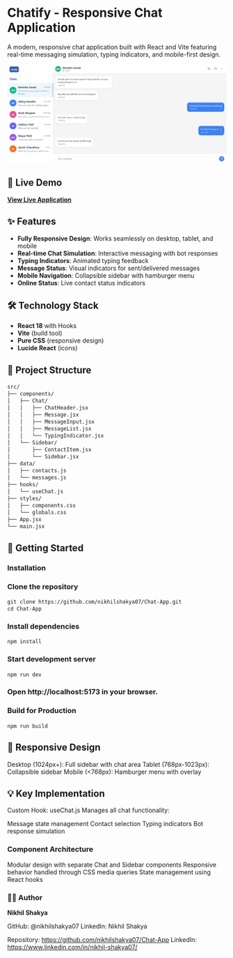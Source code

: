 # Chatify - Responsive Chat Application

A modern, responsive chat application built with React and Vite featuring real-time messaging simulation, typing indicators, and mobile-first design.

![Chatify Screenshot](public/Screenshot%202025-06-14%20204208.png)

## 🚀 Live Demo

**[View Live Application](https://chat-app-rho-henna.vercel.app/)**

## ✨ Features

- **Fully Responsive Design**: Works seamlessly on desktop, tablet, and mobile
- **Real-time Chat Simulation**: Interactive messaging with bot responses
- **Typing Indicators**: Animated typing feedback
- **Message Status**: Visual indicators for sent/delivered messages
- **Mobile Navigation**: Collapsible sidebar with hamburger menu
- **Online Status**: Live contact status indicators

## 🛠️ Technology Stack

- **React 18** with Hooks
- **Vite** (build tool)
- **Pure CSS** (responsive design)
- **Lucide React** (icons)

## 📁 Project Structure
```pgsql
src/
├── components/
│   ├── Chat/
│   │   ├── ChatHeader.jsx
│   │   ├── Message.jsx
│   │   ├── MessageInput.jsx
│   │   ├── MessageList.jsx
│   │   └── TypingIndicator.jsx
│   └── Sidebar/
│       ├── ContactItem.jsx
│       └── Sidebar.jsx
├── data/
│   ├── contacts.js
│   └── messages.js
├── hooks/
│   └── useChat.js
├── styles/
│   ├── components.css
│   └── globals.css
├── App.jsx
└── main.jsx
```

## 🚀 Getting Started

### Installation

### Clone the repository
```
git clone https://github.com/nikhilshakya07/Chat-App.git
cd Chat-App
```

### Install dependencies
```
npm install
```

### Start development server
```
npm run dev
```

### Open http://localhost:5173 in your browser.

### Build for Production
```
npm run build
```

## 📱 Responsive Design

 Desktop (1024px+): Full sidebar with chat area
 Tablet (768px-1023px): Collapsible sidebar
 Mobile (<768px): Hamburger menu with overlay

## 💡 Key Implementation

Custom Hook: useChat.js
Manages all chat functionality:

Message state management
Contact selection
Typing indicators
Bot response simulation

### Component Architecture

Modular design with separate Chat and Sidebar components
Responsive behavior handled through CSS media queries
State management using React hooks

### 👨‍💻 Author
**Nikhil Shakya**

GitHub: @nikhilshakya07
LinkedIn: Nikhil Shakya


Repository: https://github.com/nikhilshakya07/Chat-App
LinkedIn: https://www.linkedin.com/in/nikhil-shakya07/

